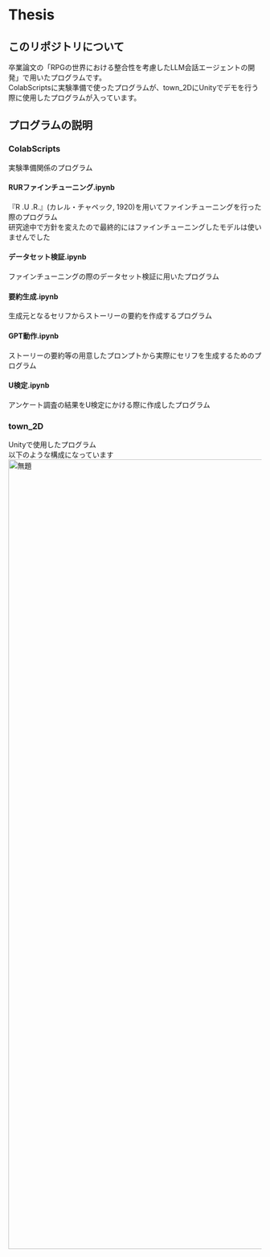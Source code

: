# Thesis
## このリポジトリについて
卒業論文の「RPGの世界における整合性を考慮したLLM会話エージェントの開発」で用いたプログラムです。  
ColabScriptsに実験準備で使ったプログラムが、town_2DにUnityでデモを行う際に使用したプログラムが入っています。
## プログラムの説明
### ColabScripts
実験準備関係のプログラム
#### RURファインチューニング.ipynb
『R .U .R.』(カレル・チャペック, 1920)を用いてファインチューニングを行った際のプログラム    
研究途中で方針を変えたので最終的にはファインチューニングしたモデルは使いませんでした
#### データセット検証.ipynb
ファインチューニングの際のデータセット検証に用いたプログラム
#### 要約生成.ipynb
生成元となるセリフからストーリーの要約を作成するプログラム
#### GPT動作.ipynb
ストーリーの要約等の用意したプロンプトから実際にセリフを生成するためのプログラム
#### U検定.ipynb
アンケート調査の結果をU検定にかける際に作成したプログラム
### town_2D
Unityで使用したプログラム  
以下のような構成になっています
<img width="1568" alt="無題" src="https://github.com/atonm/bachelor/assets/92423104/ba4e6fee-b31d-4c76-b1e2-04591b6adffc">
